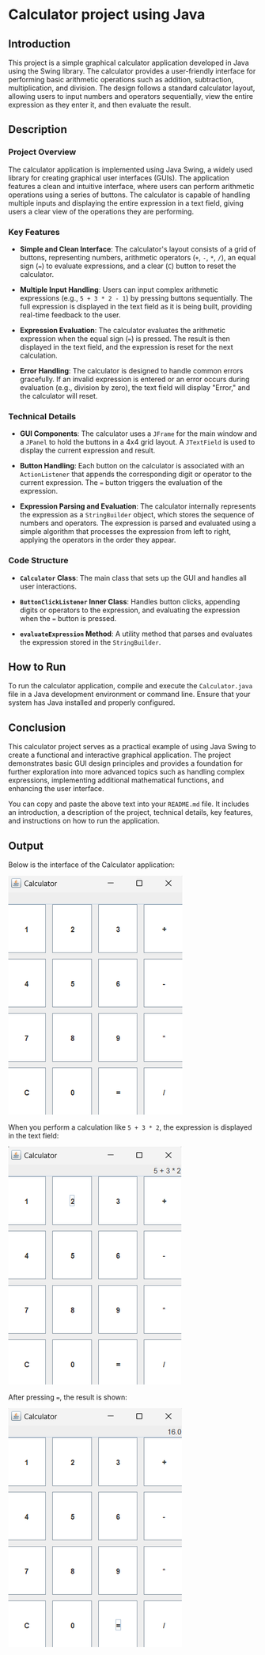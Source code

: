 # Calculator project using Java
## Introduction

This project is a simple graphical calculator application developed in Java using the Swing library. The calculator provides a user-friendly interface for performing basic arithmetic operations such as addition, subtraction, multiplication, and division. The design follows a standard calculator layout, allowing users to input numbers and operators sequentially, view the entire expression as they enter it, and then evaluate the result.

## Description

### Project Overview

The calculator application is implemented using Java Swing, a widely used library for creating graphical user interfaces (GUIs). The application features a clean and intuitive interface, where users can perform arithmetic operations using a series of buttons. The calculator is capable of handling multiple inputs and displaying the entire expression in a text field, giving users a clear view of the operations they are performing.

### Key Features

- **Simple and Clean Interface**: The calculator's layout consists of a grid of buttons, representing numbers, arithmetic operators (`+`, `-`, `*`, `/`), an equal sign (`=`) to evaluate expressions, and a clear (`C`) button to reset the calculator.
  
- **Multiple Input Handling**: Users can input complex arithmetic expressions (e.g., `5 + 3 * 2 - 1`) by pressing buttons sequentially. The full expression is displayed in the text field as it is being built, providing real-time feedback to the user.

- **Expression Evaluation**: The calculator evaluates the arithmetic expression when the equal sign (`=`) is pressed. The result is then displayed in the text field, and the expression is reset for the next calculation.

- **Error Handling**: The calculator is designed to handle common errors gracefully. If an invalid expression is entered or an error occurs during evaluation (e.g., division by zero), the text field will display "Error," and the calculator will reset.

### Technical Details

- **GUI Components**: The calculator uses a `JFrame` for the main window and a `JPanel` to hold the buttons in a 4x4 grid layout. A `JTextField` is used to display the current expression and result.

- **Button Handling**: Each button on the calculator is associated with an `ActionListener` that appends the corresponding digit or operator to the current expression. The `=` button triggers the evaluation of the expression.

- **Expression Parsing and Evaluation**: The calculator internally represents the expression as a `StringBuilder` object, which stores the sequence of numbers and operators. The expression is parsed and evaluated using a simple algorithm that processes the expression from left to right, applying the operators in the order they appear.

### Code Structure

- **`Calculator` Class**: The main class that sets up the GUI and handles all user interactions.
  
- **`ButtonClickListener` Inner Class**: Handles button clicks, appending digits or operators to the expression, and evaluating the expression when the `=` button is pressed.

- **`evaluateExpression` Method**: A utility method that parses and evaluates the expression stored in the `StringBuilder`.

## How to Run

To run the calculator application, compile and execute the `Calculator.java` file in a Java development environment or command line. Ensure that your system has Java installed and properly configured.

## Conclusion

This calculator project serves as a practical example of using Java Swing to create a functional and interactive graphical application. The project demonstrates basic GUI design principles and provides a foundation for further exploration into more advanced topics such as handling complex expressions, implementing additional mathematical functions, and enhancing the user interface.


You can copy and paste the above text into your `README.md` file. It includes an introduction, a description of the project, technical details, key features, and instructions on how to run the application.
## Output

Below is the interface of the Calculator application:

![Calculator Interface](images/Calculator_Interface.png)

When you perform a calculation like `5 + 3 * 2`, the expression is displayed in the text field:

![Example Calculation](images/Example_Calculation.png)

After pressing `=`, the result is shown:

![Calculation Result](images/Calculation_Result.png)
